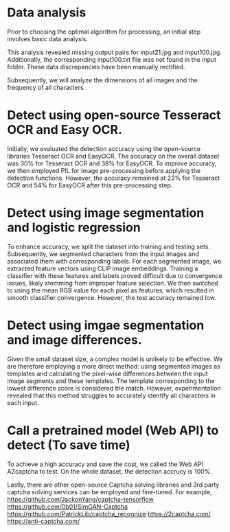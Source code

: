 # Data analysis 
Prior to choosing the optimal algorithm for processing, an initial step involves basic data analysis.

This analysis revealed missing output pairs for input21.jpg and input100.jpg. Additionally, the corresponding input100.txt file was not found in the input folder. These data discrepancies have been manually rectified.

Subsequently, we will analyze the dimensions of all images and the frequency of all characters. 

# Detect using open-source Tesseract OCR and Easy OCR.
Initially, we evaluated the detection accuracy using the open-source libraries Tesseract OCR and EasyOCR. The accuracy on the overall dataset was 30% for Tesseract OCR and 38% for EasyOCR. To improve accuracy, we then employed PIL for image pre-processing before applying the detection functions. However, the accuracy remained at 23% for Tesseract OCR and 54% for EasyOCR after this pre-processing step. 

# Detect using image segmentation and logistic regression 
To enhance accuracy, we split the dataset into training and testing sets. Subsequently, we segmented characters from the input images and associated them with corresponding labels. For each segmented image, we extracted feature vectors using CLIP image embeddings. Training a classifier with these features and labels proved difficult due to convergence issues, likely stemming from improper feature selection. We then switched to using the mean RGB value for each pixel as features, which resulted in smooth classifier convergence. However, the test accuracy remained low.

# Detect using imgae segmentation and image differences. 
Given the small dataset size, a complex model is unlikely to be effective. We are therefore employing a more direct method: using segmented images as templates and calculating the pixel-wise differences between the input image segments and these templates. The template corresponding to the lowest difference score is considered the match. However, experimentation revealed that this method struggles to accurately identify all characters in each input.

# Call a pretrained model (Web API) to detect (To save time)
To achieve a high accuracy and save the cost, we called the Web API AZcaptcha to test. On the whole dataset, the detection accrucy is 100%. 

Lastly, there are other open-source Captcha solving libraries and 3rd party captcha solving services can be employed and fine-tuned. 
For example, 
https://github.com/JackonYang/captcha-tensorflow
https://github.com/0b01/SimGAN-Captcha
https://github.com/PatrickLib/captcha_recognize
https://2captcha.com/
https://anti-captcha.com/

